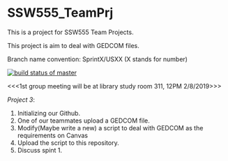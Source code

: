 # SSW555_TeamPrj
This is a project for SSW555 Team Projects.

This project is aim to deal with GEDCOM files.

Branch name convention: SprintX/USXX (X stands for number)

[![build status of master](https://travis-ci.org/SamNormcoreWayne/SSW555_TeamPrj.svg?branch=Sprint02/US16)](https://travis-ci.org/SamNormcoreWayne/SSW555_TeamPrj)


 <<<1st group meeting will be at library study room 311, 12PM 2/8/2019>>>

*Project 3*:
  1. Initializing our Github.
  2. One of our teammates upload a GEDCOM file.
  3. Modify(Maybe write a new) a script to deal with GEDCOM as the requirements on Canvas
  4. Upload the script to this repository.
  5. Discuss spint 1.
